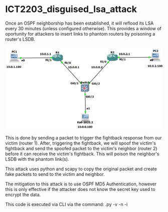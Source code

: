# ICT2203_disguised_lsa_attack
Once an OSPF neighborship has been established, it will reflood its LSA every 30 minutes (unless configured otherwise). This provides a window of oportunity for attackers to insert links to phantom routers by poisoning a router's LSDB.

![alt text](https://github.com/Jasmin-Yap/ICT2203_disguised_lsa_attack/blob/main/topology.png)

This is done by sending a packet to trigger the fightback response from our victim (router 1). After, triggering the fightback, we will spoof the victim's fightback and send the spoofed packet to the victim's neighbor (router 2) before it can receive the victim's fightback. This will poison the neighbor's LSDB with the phantom link(s).

This attack uses python and scapy to copy the original packet and create fake packets to send to the victim and neighbor.

The mitigation to this attack is to use OSPF MD5 Authentication, however this is only effective if the attacker does not know the secret key used to encrypt the data.

This code is executed via CLI via the command:
<filename>.py -v <ip of the victim router> -n <ip of the neighbor router> -i <interface that is used to sniff and send packets>
